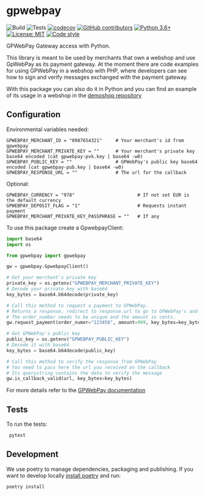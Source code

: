# gpwebpay
![Build](https://github.com/vintesk/gpwebpay/workflows/build/badge.svg)
![Tests](https://github.com/vintesk/gpwebpay/workflows/tests/badge.svg)
[![codecov](https://codecov.io/gh/vintesk/gpwebpay/branch/master/graphs/badge.svg?branch=master)](https://codecov.io/github/vintesk/gpwebpay?branch=master)
[![GitHub contributors](https://img.shields.io/github/contributors/vintesk/gpwebpay)](https://github.com/vintesk/gpwebpay/graphs/contributors/)
[![Python 3.6+](https://img.shields.io/badge/python-3.6+-blue.svg)](https://www.python.org/downloads/release/python-370/)
[![License: MIT](https://img.shields.io/badge/License-MIT-purple.svg)](https://opensource.org/licenses/MIT)
[![Code style](https://img.shields.io/badge/code%20style-black-000000.svg)](https://https://github.com/psf/black)

GPWebPay Gateway access with Python.

This library is meant to be used by merchants that own a webshop and use GpWebPay as its payment gateway.
At the moment there are code examples for using GPWebPay in a webshop with PHP, where developers can see how to
sign and verify messages exchanged with the payment gateway.

With this package you can also do it in Python and you can find an example of its usage in a webshop in the 
[demoshop repository](https://github.com/vintesk/gpwebpay_demoshop) 

Configuration
-------

Environmental variables needed:
```
GPWEBPAY_MERCHANT_ID = "0987654321"     # Your merchant's id from gpwebpay
GPWEBPAY_MERCHANT_PRIVATE_KEY = ""      # Your merchant's private key base64 encoded (cat gpwebpay-pvk.key | base64 -w0)
GPWEBPAY_PUBLIC_KEY = ""                # GPWebPay's public key base64 encoded (cat gpwebpay-pub.key | base64 -w0)
GPWEBPAY_RESPONSE_URL = ""              # The url for the callback
```
Optional:
```
GPWEBPAY_CURRENCY = "978"                       # If not set EUR is the default currency
GPWEBPAY_DEPOSIT_FLAG = "1"                     # Requests instant payment
GPWEBPAY_MERCHANT_PRIVATE_KEY_PASSPHRASE = ""   # If any
```

To use this package create a GpwebpayClient:

```python
import base64
import os

from gpwebpay import gpwebpay

gw = gpwebpay.GpwebpayClient()

# Get your merchant's private key
private_key = os.getenv("GPWEBPAY_MERCHANT_PRIVATE_KEY")
# Decode your private key with base64
key_bytes = base64.b64decode(private_key)

# Call this method to request a payment to GPWebPay.
# Returns a response, redirect to response.url to go to GPWebPay's and make the payment
# The order_number needs to be unique and the amount in cents.
gw.request_payment(order_numer="123456", amount=999, key_bytes=key_bytes)

# Get GPWebPay's public key
public_key = os.getenv("GPWEBPAY_PUBLIC_KEY")
# Decode it with base64
key_bytes = base64.b64decode(public_key)

# Call this method to verify the response from GPWebPay
# You need to pass here the url you received on the callback
# Its querystring contains the data to verify the message
gw.is_callback_valid(url, key_bytes=key_bytes)
```

For more details refer to the [GPWebPay documentation](http://www.gpwebpay.cz/en/Download)


Tests
-------

To run the tests:
```bash
 pytest
 ```


Development
-------
We use poetry to manage dependencies, packaging and publishing.
If you want to develop locally [install poetry](https://python-poetry.org/docs/#installation) and run:

```bash
poetry install
```
